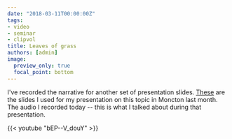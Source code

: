 ```yaml
---
date: "2018-03-11T00:00:00Z"
tags:
- video
- seminar
- clipvol
title: Leaves of grass
authors: [admin]
image: 
  preview_only: true
  focal_point: bottom
---
```


I've recorded the narrative for another set of presentation slides. [These](https://youtu.be/bEP--V_douY) are the slides I used for my presentation on this topic in Moncton last month. The audio I recorded today -- this is what I talked about during that presentation.

{{< youtube "bEP--V_douY" >}}
